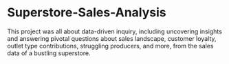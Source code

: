 # Superstore-Sales-Analysis
This project was all about data-driven inquiry, including uncovering insights and answering pivotal questions about sales landscape, customer loyalty, outlet type contributions, struggling producers, and more, from the sales data of a bustling superstore.
